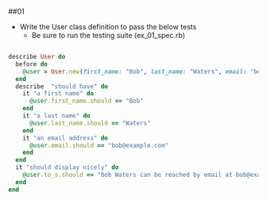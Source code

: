 ##01
- Write the User class definition to pass the below tests
	- Be sure to run the testing suite (ex_01_spec.rb)

```ruby

describe User do
  before do
    @user = User.new(first_name: "Bob", last_name: "Waters", email: "bob@example.com")
  end
  describe  "should have" do
    it "a first name" do
      @user.first_name.should == "Bob"
    end
    it "a last name" do
      @user.last_name.should == "Waters"
    end
    it "an email address" do
      @user.email.should == "bob@example.com"
    end
  end
  it "should display nicely" do
    @user.to_s.should == "Bob Waters can be reached by email at bob@example.com"
  end
end

```
